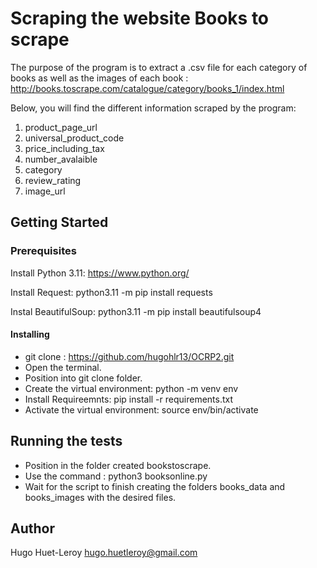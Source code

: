 # Scraping the website Books to scrape

The purpose of the program is to extract a .csv file for each category of books as well as the images of each book : http://books.toscrape.com/catalogue/category/books_1/index.html

Below, you will find the different information scraped by the program: 
1) product_page_url
2) universal_product_code
3) price_including_tax
4) number_avalaible
5) category
6) review_rating
7) image_url

## Getting Started

### Prerequisites

Install Python 3.11: https://www.python.org/

Install Request:  python3.11 -m pip install requests

Instal BeautifulSoup: python3.11 -m pip install beautifulsoup4

#### Installing

- git clone : https://github.com/hugohlr13/OCRP2.git
- Open the terminal.
- Position into git clone folder.
- Create the virtual environment: python -m venv env
- Install Requireemnts: pip install -r requirements.txt 
- Activate the virtual environment:  source env/bin/activate

## Running the tests

- Position in the folder created bookstoscrape.
- Use the command : python3 booksonline.py 
- Wait for the script to finish creating the folders books_data and books_images with the desired files.

## Author

Hugo Huet-Leroy
hugo.huetleroy@gmail.com







